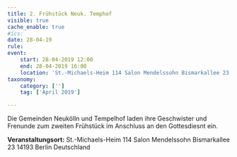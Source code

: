 ```yaml
---
title: 2. Frühstück Neuk. Temphof
visible: true
cache_enable: true
#ics: 
date: 28-04-19
rule: 
event:
	start: 28-04-2019 12:00
	end: 28-04-2019 16:00
	location: 'St.-Michaels-Heim 114 Salon Mendelssohn Bismarkallee 23 14193 Berlin Deutschland'
taxonomy:
	category: ['']
	tag: ['April 2019']

---
```

Die Gemeinden Neukölln und Tempelhof laden ihre Geschwister und Frenunde zum zweiten Frühstück im Anschluss an den Gottesdiesnt ein.


**Veranstaltungsort:** St.-Michaels-Heim
114 Salon Mendelssohn
Bismarkallee 23
14193 Berlin
Deutschland

